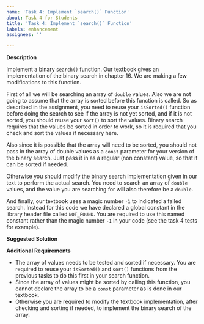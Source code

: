 ```yaml
---
name: 'Task 4: Implement `search()` Function'
about: Task 4 for Students
title: 'Task 4: Implement `search()` Function'
labels: enhancement
assignees: ''

---
```


**Description**

Implement a binary `search()` function.  Our textbook gives an implementation of the binary search in chapter 16.  We are making a few modifications to this function.

First of all we will be searching an array of `double` values.  Also we are not going to assume that the array is sorted before this function is called.  So as described in the assignment, you need to reuse your `isSorted()` function before doing the search to see if the array is not yet sorted, and if it is not sorted, you should reuse your `sort()` to sort the values.  Binary search requires that the values be sorted in order to work, so it is required that you check and sort the values if necessary here.

Also since it is possible that the array will need to be sorted, you should not pass in the array of double values as a `const` parameter for your version of the binary search.  Just pass it in as a regular (non constant) value, so that it can be sorted if needed.

Otherwise you should modify the binary search implementation given in our text to perform the actual search.  You need to search an array of `double` values, and the value you are searching for will also therefore be a `double`.

And finally, our textbook uses a magic number `-1` to indicated a failed search.  Instead for this code we have declared a global constant in the library header file called `NOT_FOUND`.  You are required to use this named constant rather than the magic number `-1` in your code (see the task 4 tests for example).

**Suggested Solution**


**Additional Requirements**

- The array of values needs to be tested and sorted if necessary.  You are required to 
  reuse your `isSorted()` and `sort()` functions from the previous tasks to do this
  first in your search function.
- Since the array of values might be sorted by calling this function, you cannot 
  declare the array to be a `const` parameter as is done in our textbook.
- Otherwise you are required to modify the textbook implementation, after checking and
  sorting if needed, to implement the binary search of the array.

